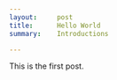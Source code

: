 ```yaml
---
layout:     post
title:      Hello World
summary:    Introductions

---
```


This is the first post.